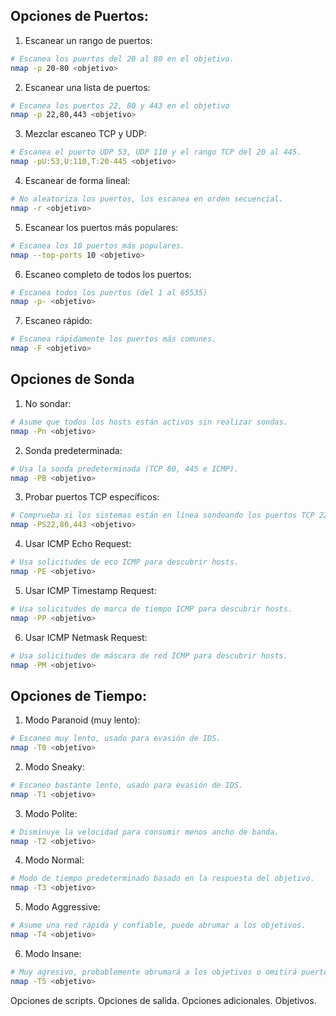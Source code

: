 ## Opciones de Puertos:
1. Escanear un rango de puertos:

```sh
# Escanea los puertos del 20 al 80 en el objetivo.
nmap -p 20-80 <objetivo>
```

2. Escanear una lista de puertos:

```sh
# Escanea los puertos 22, 80 y 443 en el objetivo
nmap -p 22,80,443 <objetivo>
```

3. Mezclar escaneo TCP y UDP:

```sh
# Escanea el puerto UDP 53, UDP 110 y el rango TCP del 20 al 445.
nmap -pU:53,U:110,T:20-445 <objetivo>
```

4. Escanear de forma lineal:

```sh
# No aleatoriza los puertos, los escanea en orden secuencial.
nmap -r <objetivo>
```

5. Escanear los puertos más populares:

```sh
# Escanea los 10 puertos más populares.
nmap --top-ports 10 <objetivo>
```

6. Escaneo completo de todos los puertos:

```sh
# Escanea todos los puertos (del 1 al 65535)
nmap -p- <objetivo>
```

7. Escaneo rápido:

```sh
# Escanea rápidamente los puertos más comunes.
nmap -F <objetivo>
```

## Opciones de Sonda

1. No sondar:

```sh
# Asume que todos los hosts están activos sin realizar sondas.
nmap -Pn <objetivo>
```

2. Sonda predeterminada:

```sh
# Usa la sonda predeterminada (TCP 80, 445 e ICMP).
nmap -PB <objetivo>
```

3. Probar puertos TCP específicos:

```sh
# Comprueba si los sistemas están en línea sondeando los puertos TCP 22, 80 y 443.
nmap -PS22,80,443 <objetivo>
```

4. Usar ICMP Echo Request:

```sh
# Usa solicitudes de eco ICMP para descubrir hosts.
nmap -PE <objetivo>
```

5. Usar ICMP Timestamp Request:

```sh
# Usa solicitudes de marca de tiempo ICMP para descubrir hosts.
nmap -PP <objetivo>
```

6. Usar ICMP Netmask Request:

```sh
# Usa solicitudes de máscara de red ICMP para descubrir hosts.
nmap -PM <objetivo>
```

## Opciones de Tiempo:

1. Modo Paranoid (muy lento):

```sh
# Escaneo muy lento, usado para evasión de IDS.
nmap -T0 <objetivo>
```

2. Modo Sneaky:

```sh
# Escaneo bastante lento, usado para evasión de IDS.
nmap -T1 <objetivo>
```

3. Modo Polite:

```sh
# Disminuye la velocidad para consumir menos ancho de banda.
nmap -T2 <objetivo>
```

4. Modo Normal:

```sh
# Modo de tiempo predeterminado basado en la respuesta del objetivo.
nmap -T3 <objetivo>
```

5. Modo Aggressive:

```sh
# Asume una red rápida y confiable, puede abrumar a los objetivos.
nmap -T4 <objetivo>
```

6. Modo Insane:

```sh
# Muy agresivo, probablemente abrumará a los objetivos o omitirá puertos abiertos.
nmap -T5 <objetivo>
```
Opciones de scripts.
Opciones de salida.
Opciones adicionales.
Objetivos.